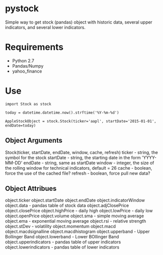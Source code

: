 # pystock
Simple way to get stock (pandas) object with historic data, several upper indicators, and several lower indicators. 

# Requirements
- Python 2.7
- Pandas/Numpy
- yahoo_finance

# Use
```
import Stock as stock

today = datetime.datetime.now().strftime('%Y-%m-%d')

AppleStockObject = stock.Stock(ticker='aapl', startDate='2015-01-01', endDate=today)
```

## Object Arguments

Stock(ticker, startDate, endDate, window, cache, refresh)
ticker - string, the symbol for the stock
startDate - string, the starting date in the form 'YYYY-MM-DD'
endDate - string, same as startDate
window - integer, the size of the rolling window for technical indicators, default = 26
cache - boolean, force the use of the cached file?
refresh - boolean, force pull new data?

## Object Attribues 

object.ticker
object.startDate
object.endDate
object.indicatorWindow
object.data - pandas table of stock data
object.adjClosePrice
object.closePrice
object.highPrice - daily high
object.lowPrice - daily low
object.openPrice
object.volume
object.sma - simple moving average
object.ema - exponential moving average
object.rsi - relative strength
object.stDev - volatility
object.momentum
object.macd
object.macdsignalline
object.macdhistogram
object.upperband - Upper Bollinger Band
object.lowerband - Lower BOllinger Band
object.upperindicators - pandas table of upper indicators
object.lowerindicators - pandas table of lower indicators
